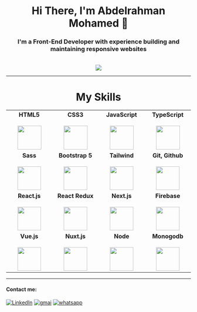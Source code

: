 <div>
 <h1 align="center">Hi There, I'm Abdelrahman Mohamed 👋</h1>
  <h3 align="center">I'm a Front-End Developer with experience building and maintaining responsive websites</h3>
</div>

<br>
<div align="center">
  <img src="https://github-readme-stats.vercel.app/api/top-langs/?username=elsharqawy50&theme=light&hide_border=false&include_all_commits=false&count_private=false&layout=compact" />
</div>

<hr>
<h1 align ="center">My Skills</h1>
<table align ="center">
  <tbody>
    <tr valign="top">
      <td width="200px" align="center">
        <span><b>HTML5</b></span><br><br>
        <img height="65px" src="https://cdn.svgporn.com/logos/html-5.svg">
      </td>
      <td width="200px" align="center">
        <span><b>CSS3</b></span><br><br>
        <img height="65px" src="https://cdn.svgporn.com/logos/css-3.svg">
      </td>
      <td width="200px" align="center">
        <span><b>JavaScript</b></span><br><br>
        <img height="65px" src="https://cdn.svgporn.com/logos/javascript.svg">
      </td>
      <td width="200px" align="center">
        <span><b>TypeScript</b></span><br><br>
        <img height="65px" src="https://images.icon-icons.com/2415/PNG/512/typescript_plain_logo_icon_146316.png">
      </td>
    </tr>
    <tr valign="top">
      <td width="25%" align="center">
        <span><b>Sass</b></span><br><br>
        <img height="64px" src="https://www.pngkit.com/png/detail/377-3771972_sass.png">
      </td>
      <td width="25%" align="center" colspan="1">
         <span><b>Bootstrap 5</b></span><br><br>
         <img height="64px" src="https://www.brcline.com/wp-content/uploads/2016/01/bootstrap-logo.png">
      </td>
      <td width="25%" align="center" colspan="1">
         <span><b>Tailwind</b></span><br><br>
         <img height="64px" src="https://img.icons8.com/?size=256&id=CIAZz2CYc6Kc&format=png">
      </td>
      <td width="25%" align="center" colspan="1">
        <span><b>Git, Github</b></span><br><br>
        <img height="64px" src="https://cdn.svgporn.com/logos/git-icon.svg">
       </td>
    </tr>
    <tr valign="top">
      <td width="25%" align="center">
        <span><b>React.js</b></span><br><br>
        <img height="64px" src="https://brandslogos.com/wp-content/uploads/thumbs/react-logo-vector-1.svg">
      </td>
      <td width="25%" align="center">
        <span><b>React Redux</b></span><br><br>
        <img height="64px" src="https://brandslogos.com/wp-content/uploads/images/large/redux-logo-vector.svg">
      </td>
      <td width="25%" align="center">
        <span><b>Next.js</b></span><br><br>
        <img height="64px" src="https://img.icons8.com/?size=256&id=MWiBjkuHeMVq&format=png">
      </td>
      <td width="25%" align="center">
        <span><b>Firebase</b></span><br><br>
        <img height="64px" src="https://brandslogos.com/wp-content/uploads/images/large/firebase-logo.png">
      </td> 
    </tr>
    <tr valign="top">
      <td width="25%" align="center">
        <span><b>Vue.js</b></span><br><br>
        <img height="64px" src="https://img.icons8.com/?size=256&id=rY6agKizO9eb&format=png">
      </td>
      <td width="25%" align="center">
        <span><b>Nuxt.js</b></span><br><br>
        <img height="64px" src="https://img.icons8.com/?size=256&id=nvrsJYs7j9Vb&format=png">
      </td>
      <td width="25%" align="center">
        <span><b>Node</b></span><br><br>
        <img height="64px" src="https://img.icons8.com/?size=256&id=54087&format=png">
      </td>
      <td width="25%" align="center">
        <span><b>Monogodb</b></span><br><br>
        <img height="64px" src="https://img.icons8.com/?size=256&id=74402&format=png">
      </td> 
    </tr>
  </tbody>
</table>
</p>

<hr>
<p align ="center">
<!-- <a href="http://www.github.com/Elsharqawy50"><img src="https://github-readme-stats.vercel.app/api?username=Elsharqawy50&show_icons=true&hide=issues&count_private=true&title_color=0891b2&text_color=ffffff&icon_color=0891b2&bg_color=1c1917&hide_border=true&show_icons=true" alt="Elsharqawy50's GitHub stats" /></a>
</p> -->

<h4>Contact me:</h4>
<a href="https://www.linkedin.com/in/abdelrahman-mohamed-elsharqawy/" target="_blank"><img src="https://img.shields.io/badge/LinkedIn-%230077B5.svg?&logo=linkedin&logoColor=white" alt="LinkedIn"></a>
<a href="mailto:abdelrahman.elsharqawy50@gmail.com" target="_blank"><img src="https://img.shields.io/badge/Gmail-red.svg?&logo=gmail&logoColor=white" alt="gmai"></a>
<a href="https://api.whatsapp.com/send?phone=201097478043"><img src="https://img.shields.io/badge/Whatsapp-4CA143?labelColor=4CA143&logo=whatsapp&logoColor=white&link=https://api.whatsapp.com/send?phone=201019084872&text=Abdelrahman_Ahmed" alt="whatsapp"></a>
